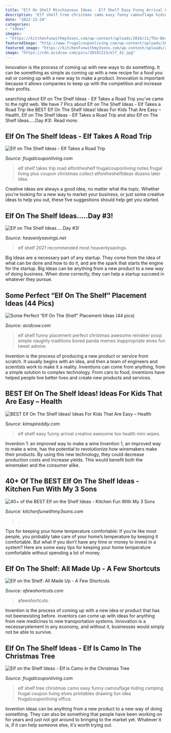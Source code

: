 ```yaml
---
title: "Elf On Shelf Mischievous Ideas - Elf Shelf Easy Funny Arrival Creative Awesome Too Health Mini Wipes"
description: "Elf shelf tree christmas camo easy funny camouflage hiding camping frugal coupon living elves printables drawing fun idea frugalcouponliving office"
date: "2022-12-24"
categories:
- "ideas"
images:
- "https://kitchenfunwithmy3sons.com/wp-content/uploads/2016/11/The-Best-Elf-On-The-Shelf-Ideas-28.jpg"
featuredImage: "http://www.frugalcouponliving.com/wp-content/uploads/2013/11/elf-on-the-shelf-ideas-traffic-frugal-coupon-living.jpg"
featured_image: "https://kitchenfunwithmy3sons.com/wp-content/uploads/2016/11/The-Best-Elf-On-The-Shelf-Ideas-28.jpg"
image: "https://cdn.acidcow.com/pics/20181213/elf_41.jpg"
---
```



Innovation is the process of coming up with new ways to do something. It can be something as simple as coming up with a new recipe for a food you eat or coming up with a new way to make a product. Innovation is important because it allows companies to keep up with the competition and increase their profits.

	

		
searching about Elf on The Shelf Ideas - Elf Takes a Road Trip you've came to the right web. We have 7 Pics about Elf on The Shelf Ideas - Elf Takes a Road Trip like BEST Elf On The Shelf Ideas! Ideas For Kids That Are Easy – Health, Elf on The Shelf Ideas - Elf Takes a Road Trip and also Elf on The Shelf Ideas.....Day #3!. Read more:
		
    
## Elf On The Shelf Ideas - Elf Takes A Road Trip

<img loading=lazy src="http://www.frugalcouponliving.com/wp-content/uploads/2013/11/elf-on-the-shelf-ideas-traffic-frugal-coupon-living.jpg" onerror="this.onerror=null;this.src='https://tse2.mm.bing.net/th?id=OIP.1IrDiDhNEyjuOvgzc6NBLQHaLH&amp;pid=15.1';" alt="Elf on The Shelf Ideas - Elf Takes a Road Trip">

_Source: frugalcouponliving.com_

>elf shelf takes trip road elfontheshelf frugalcouponliving notes frugal living plus coupon christmas collect elfontheshelfideas dozens later idea. 

	

Creative ideas are always a good idea, no matter what the topic. Whether you're looking for a new way to market your business, or just some creative ideas to help you out, these five suggestions should help get you started.

    
## Elf On The Shelf Ideas.....Day #3!

<img loading=lazy src="http://heavenlysavings.net/wp-content/uploads/2012/12/005done2.jpg" onerror="this.onerror=null;this.src='https://tse1.mm.bing.net/th?id=OIP.cJPohOyeDeXk2a_gkoQY8gHaIR&amp;pid=15.1';" alt="Elf on The Shelf Ideas.....Day #3!">

_Source: heavenlysavings.net_

>elf shelf 2021 recommended most heavenlysavings. 

	

Big Ideas are a necessary part of any startup. They come from the idea of what can be done and how to do it, and are the spark that starts the engine for the startup. Big Ideas can be anything from a new product to a new way of doing business. When done correctly, they can help a startup succeed in whatever they pursue.

    
## Some Perfect “Elf On The Shelf” Placement Ideas (44 Pics)

<img loading=lazy src="https://cdn.acidcow.com/pics/20181213/elf_41.jpg" onerror="this.onerror=null;this.src='https://tse4.mm.bing.net/th?id=OIP.rVAzKIwPv_ZpXUUVNR4c9wHaJ4&amp;pid=15.1';" alt="Some Perfect “Elf On The Shelf” Placement Ideas (44 pics)">

_Source: acidcow.com_

>elf shelf funny placement perfect christmas awesome reindeer poop simple naughty traditions bored panda memes inappropriate elves fun tweet admire. 

	

Invention is the process of producing a new product or service from scratch. It usually begins with an idea, and then a team of engineers and scientists work to make it a reality. Inventions can come from anything, from a simple solution to complex technology. From cars to food, inventions have helped people live better lives and create new products and services.

    
## BEST Elf On The Shelf Ideas! Ideas For Kids That Are Easy – Health

<img loading=lazy src="https://kimspireddiy.com/wp-content/uploads/2020/11/elf-on-the-shelf-healthy-1-1.jpg" onerror="this.onerror=null;this.src='https://tse4.mm.bing.net/th?id=OIP.1jyHjDRpyZmXRtPIA5Uf_wHaNM&amp;pid=15.1';" alt="BEST Elf On The Shelf Ideas! Ideas For Kids That Are Easy – Health">

_Source: kimspireddiy.com_

>elf shelf easy funny arrival creative awesome too health mini wipes. 

	

Invention 1: an improved way to make a wine
Invention 1, an improved way to make a wine, has the potential to revolutionize how winemakers make their products. By using this new technology, they could decrease production costs and increase yields. This would benefit both the winemaker and the consumer alike.

    
## 40+ Of The BEST Elf On The Shelf Ideas - Kitchen Fun With My 3 Sons

<img loading=lazy src="https://kitchenfunwithmy3sons.com/wp-content/uploads/2016/11/The-Best-Elf-On-The-Shelf-Ideas-28.jpg" onerror="this.onerror=null;this.src='https://tse2.mm.bing.net/th?id=OIP.3WIthEDANW4jrZcTREmHEgHaKl&amp;pid=15.1';" alt="40+ of the BEST Elf on the Shelf Ideas - Kitchen Fun With My 3 Sons">

_Source: kitchenfunwithmy3sons.com_

>. 

	

Tips for keeping your home temperature comfortable:
If you’re like most people, you probably take care of your home’s temperature by keeping it comfortable. But what if you don’t have any time or money to invest in a system? Here are some easy tips for keeping your home temperature comfortable without spending a lot of money.

    
## Elf On The Shelf: All Made Up - A Few Shortcuts

<img loading=lazy src="https://afewshortcuts.com/wp-content/uploads/2013/11/image102.jpeg" onerror="this.onerror=null;this.src='https://tse3.mm.bing.net/th?id=OIP.YOj7mu9fNOY4Ry5wO5ixWgHaJ4&amp;pid=15.1';" alt="Elf on the Shelf: All Made Up - A Few Shortcuts">

_Source: afewshortcuts.com_

>afewshortcuts. 

	

Invention is the process of coming up with a new idea or product that has not beenexisting before. inventors can come up with ideas for anything from new medicines to new transportation systems. Innovation is a necessaryelement in any economy, and without it, businesses would simply not be able to survive.

    
## Elf On The Shelf Ideas - Elf Is Camo In The Christmas Tree

<img loading=lazy src="http://www.frugalcouponliving.com/wp-content/uploads/2014/11/Elf-on-the-shelf-ideas-camo-frugal-coupon-living.jpg" onerror="this.onerror=null;this.src='https://tse2.mm.bing.net/th?id=OIP.7r37pjWjbchiaOhq1IXnjgHaLH&amp;pid=15.1';" alt="Elf on the Shelf Ideas - Elf is Camo in the Christmas Tree">

_Source: frugalcouponliving.com_

>elf shelf tree christmas camo easy funny camouflage hiding camping frugal coupon living elves printables drawing fun idea frugalcouponliving office. 

	

Invention ideas can be anything from a new product to a new way of doing something. They can also be something that people have been working on for years and just not got around to bringing to the market yet. Whatever it is, if it can help someone else, it's worth trying out.

